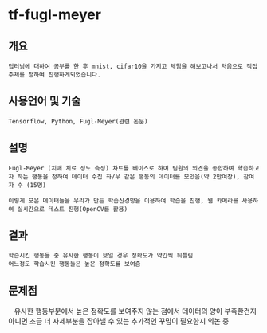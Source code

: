 # tf-fugl-meyer

## 개요


    딥러닝에 대하여 공부를 한 후 mnist, cifar10을 가지고 체험을 해보고나서 처음으로 직접 주제를 정하여 진행하게되었습니다.


## 사용언어 및 기술
    Tensorflow, Python, Fugl-Meyer(관련 논문)


## 설명
    Fugl-Meyer (치매 치료 정도 측정) 차트를 베이스로 하여 팀원의 의견을 종합하여 학습하고자 하는 행동을 정하여 데이터 수집 좌/우 같은 행동의 데이터를 모았음(약 2만여장), 참여자 수 (15명)
    
    이렇게 모은 데이터들을 우리가 만든 학습신경망을 이용하여 학습을 진행, 웹 카메라를 사용하여 실시간으로 테스트 진행(OpenCV를 활용)
    
## 결과
    학습시킨 행동들 중 유사한 행동이 보일 경우 정확도가 약간씩 뒤틀림
    어느정도 학습시킨 행동들은 높은 정확도를 보여줌
    
## 문제점
    유사한 행동부분에서 높은 정확도를 보여주지 않는 점에서 데이터의 양이 부족한건지 아니면 조금 더 자세부분을 잡아낼 수 있는 추가적인 꾸밈이 필요한지 의논 중 
